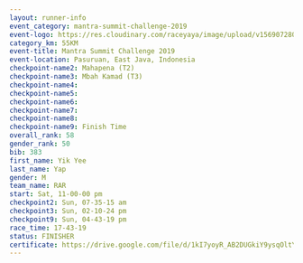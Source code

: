 ```yaml
---
layout: runner-info 
event_category: mantra-summit-challenge-2019 
event-logo: https://res.cloudinary.com/raceyaya/image/upload/v1569072809/logo/mantra-image_segrbx.jpg
category_km: 55KM 
event-title: Mantra Summit Challenge 2019 
event-location: Pasuruan, East Java, Indonesia 
checkpoint-name2: Mahapena (T2) 
checkpoint-name3: Mbah Kamad (T3) 
checkpoint-name4: 
checkpoint-name5: 
checkpoint-name6: 
checkpoint-name7: 
checkpoint-name8: 
checkpoint-name9: Finish Time
overall_rank: 58
gender_rank: 50
bib: 383
first_name: Yik Yee
last_name: Yap
gender: M
team_name: RAR
start: Sat, 11-00-00 pm
checkpoint2: Sun, 07-35-15 am
checkpoint3: Sun, 02-10-24 pm
checkpoint9: Sun, 04-43-19 pm
race_time: 17-43-19
status: FINISHER
certificate: https://drive.google.com/file/d/1kI7yoyR_AB2DUGkiY9ysqOltY1g13u9-/view?usp=sharing
---
```

